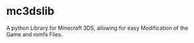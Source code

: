 # mc3dslib
A python Library for Minecraft 3DS, allowing for easy Modification of the Game and romfs Files.
